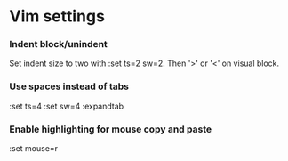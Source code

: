# Vim settings

### Indent block/unindent

Set indent size to two with :set ts=2 sw=2.  Then '>' or '<'
on visual block.

### Use spaces instead of tabs
:set ts=4
:set sw=4
:expandtab


### Enable highlighting for mouse copy and paste
:set mouse=r
